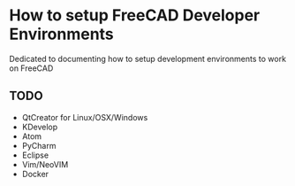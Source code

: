 # How to setup FreeCAD Developer Environments
Dedicated to documenting how to setup development environments to work on FreeCAD

## TODO
* QtCreator for Linux/OSX/Windows  
* KDevelop
* Atom
* PyCharm  
* Eclipse  
* Vim/NeoVIM  
* Docker  




